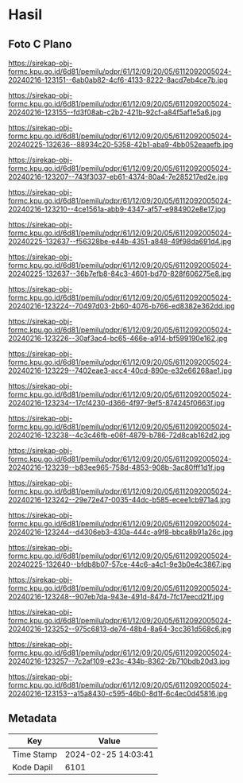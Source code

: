 # Hasil

## Foto C Plano

https://sirekap-obj-formc.kpu.go.id/6d81/pemilu/pdpr/61/12/09/20/05/6112092005024-20240216-123151--6ab0ab82-4cf6-4133-8222-8acd7eb4ce7b.jpg

https://sirekap-obj-formc.kpu.go.id/6d81/pemilu/pdpr/61/12/09/20/05/6112092005024-20240216-123155--fd3f08ab-c2b2-421b-92cf-a84f5af1e5a6.jpg

https://sirekap-obj-formc.kpu.go.id/6d81/pemilu/pdpr/61/12/09/20/05/6112092005024-20240225-132636--88934c20-5358-42b1-aba9-4bb052eaaefb.jpg

https://sirekap-obj-formc.kpu.go.id/6d81/pemilu/pdpr/61/12/09/20/05/6112092005024-20240216-123207--743f3037-eb61-4374-80a4-7e285217ed2e.jpg

https://sirekap-obj-formc.kpu.go.id/6d81/pemilu/pdpr/61/12/09/20/05/6112092005024-20240216-123210--4ce1561a-abb9-4347-af57-e984902e8e17.jpg

https://sirekap-obj-formc.kpu.go.id/6d81/pemilu/pdpr/61/12/09/20/05/6112092005024-20240225-132637--f56328be-e44b-4351-a848-49f98da691d4.jpg

https://sirekap-obj-formc.kpu.go.id/6d81/pemilu/pdpr/61/12/09/20/05/6112092005024-20240225-132637--36b7efb8-84c3-4601-bd70-828f606275e8.jpg

https://sirekap-obj-formc.kpu.go.id/6d81/pemilu/pdpr/61/12/09/20/05/6112092005024-20240216-123224--70497d03-2b60-4076-b766-ed8382e362dd.jpg

https://sirekap-obj-formc.kpu.go.id/6d81/pemilu/pdpr/61/12/09/20/05/6112092005024-20240216-123226--30af3ac4-bc65-466e-a914-bf599190e162.jpg

https://sirekap-obj-formc.kpu.go.id/6d81/pemilu/pdpr/61/12/09/20/05/6112092005024-20240216-123229--7402eae3-acc4-40cd-890e-e32e66268ae1.jpg

https://sirekap-obj-formc.kpu.go.id/6d81/pemilu/pdpr/61/12/09/20/05/6112092005024-20240216-123234--17cf4230-d366-4f97-9ef5-874245f0663f.jpg

https://sirekap-obj-formc.kpu.go.id/6d81/pemilu/pdpr/61/12/09/20/05/6112092005024-20240216-123238--4c3c46fb-e06f-4879-b786-72d8cab162d2.jpg

https://sirekap-obj-formc.kpu.go.id/6d81/pemilu/pdpr/61/12/09/20/05/6112092005024-20240216-123239--b83ee965-758d-4853-908b-3ac80fff1d1f.jpg

https://sirekap-obj-formc.kpu.go.id/6d81/pemilu/pdpr/61/12/09/20/05/6112092005024-20240216-123242--29e72e47-0035-44dc-b585-ecee1cb971a4.jpg

https://sirekap-obj-formc.kpu.go.id/6d81/pemilu/pdpr/61/12/09/20/05/6112092005024-20240216-123244--d4306eb3-430a-444c-a9f8-bbca8b91a26c.jpg

https://sirekap-obj-formc.kpu.go.id/6d81/pemilu/pdpr/61/12/09/20/05/6112092005024-20240225-132640--bfdb8b07-57ce-44c6-a4c1-9e3b0e4c3867.jpg

https://sirekap-obj-formc.kpu.go.id/6d81/pemilu/pdpr/61/12/09/20/05/6112092005024-20240216-123248--907eb7da-943e-491d-847d-7fc17eecd21f.jpg

https://sirekap-obj-formc.kpu.go.id/6d81/pemilu/pdpr/61/12/09/20/05/6112092005024-20240216-123252--975c6813-de74-48b4-8a64-3cc361d568c6.jpg

https://sirekap-obj-formc.kpu.go.id/6d81/pemilu/pdpr/61/12/09/20/05/6112092005024-20240216-123257--7c2af109-e23c-434b-8362-2b710bdb20d3.jpg

https://sirekap-obj-formc.kpu.go.id/6d81/pemilu/pdpr/61/12/09/20/05/6112092005024-20240216-123153--a15a8430-c595-46b0-8d1f-6c4ec0d45816.jpg


## Metadata

| Key        | Value               |
| ---------- | ------------------- |
| Time Stamp | 2024-02-25 14:03:41 |
| Kode Dapil | 6101                |



